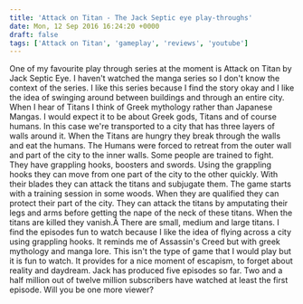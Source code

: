 ```yaml
---
title: 'Attack on Titan - The Jack Septic eye play-throughs'
date: Mon, 12 Sep 2016 16:24:20 +0000
draft: false
tags: ['Attack on Titan', 'gameplay', 'reviews', 'youtube']
---
```


One of my favourite play through series at the moment is Attack on Titan by Jack Septic Eye. I haven't watched the manga series so I don't know the context of the series. I like this series because I find the story okay and I like the idea of swinging around between buildings and through an entire city. When I hear of Titans I think of Greek mythology rather than Japanese Mangas. I would expect it to be about Greek gods, Titans and of course humans. In this case we're transported to a city that has three layers of walls around it. When the Titans are hungry they break through the walls and eat the humans. The Humans were forced to retreat from the outer wall and part of the city to the inner walls. Some people are trained to fight. They have grappling hooks, boosters and swords. Using the grappling hooks they can move from one part of the city to the other quickly. With their blades they can attack the titans and subjugate them. The game starts with a training session in some woods. When they are qualified they can protect their part of the city. They can attack the titans by amputating their legs and arms before getting the nape of the neck of these titans. When the titans are killed they vanish.Â There are small, medium and large titans. I find the episodes fun to watch because I like the idea of flying across a city using grappling hooks. It reminds me of Assassin's Creed but with greek mythology and manga lore. This isn't the type of game that I would play but it is fun to watch. It provides for a nice moment of escapism, to forget about reality and daydream. Jack has produced five episodes so far. Two and a half million out of twelve million subscribers have watched at least the first episode. Will you be one more viewer?